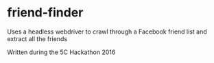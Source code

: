 # friend-finder
Uses a headless webdriver to crawl through a Facebook friend list and extract all the friends

Written during the 5C Hackathon 2016
